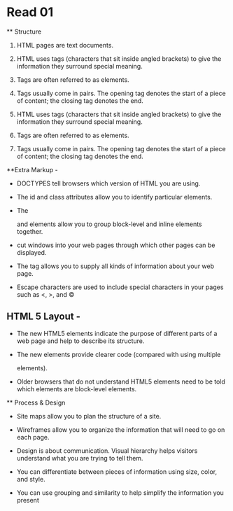 # Read 01

** Structure

1. HTML pages are text documents.

2. HTML uses tags (characters that sit inside angled
brackets) to give the information they surround special
meaning.

3. Tags are often referred to as elements.

4. Tags usually come in pairs. The opening tag denotes
the start of a piece of content; the closing tag denotes
the end.

5. HTML uses tags (characters that sit inside angled
brackets) to give the information they surround special
meaning.

6. Tags are often referred to as elements.

7. Tags usually come in pairs. The opening tag denotes
the start of a piece of content; the closing tag denotes
the end.

**Extra Markup -

- DOCTYPES tell browsers which version of HTML you
are using.

- The id and class attributes allow you to identify
particular elements.

- The <div> and <span> elements allow you to group
block-level and inline elements together.

- <iframes> cut windows into your web pages through
which other pages can be displayed.

- The <meta> tag allows you to supply all kinds of
information about your web page.

- Escape characters are used to include special
characters in your pages such as <, >, and ©

## HTML 5 Layout -

- The new HTML5 elements indicate the purpose of
different parts of a web page and help to describe
its structure.

- The new elements provide clearer code (compared
with using multiple <div> elements).

- Older browsers that do not understand HTML5
elements need to be told which elements are
block-level elements.

** Process & Design 

- Site maps allow you to plan the structure of a site.

- Wireframes allow you to organize the information that
will need to go on each page.

- Design is about communication. Visual hierarchy helps
visitors understand what you are trying to tell them.

- You can differentiate between pieces of information
using size, color, and style. 

- You can use grouping and similarity to help simplify
the information you present

